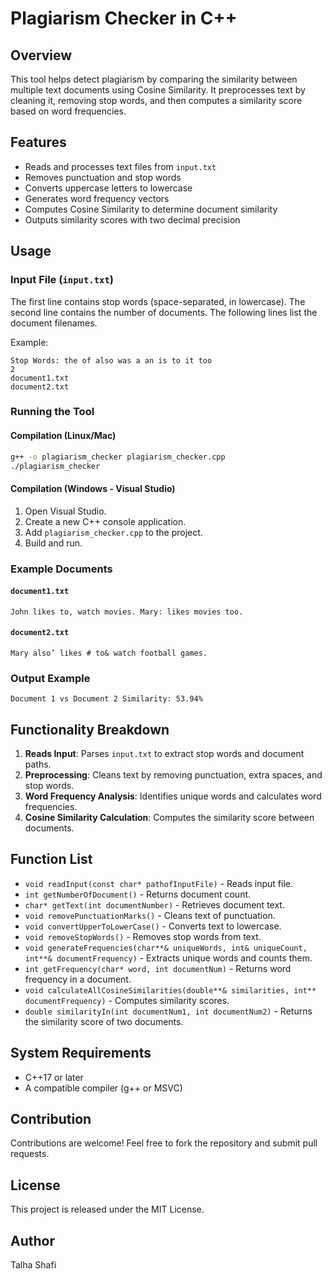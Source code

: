 # Plagiarism Checker in C++

## Overview

This tool helps detect plagiarism by comparing the similarity between multiple text documents using Cosine Similarity. It preprocesses text by cleaning it, removing stop words, and then computes a similarity score based on word frequencies.

## Features

- Reads and processes text files from `input.txt`
- Removes punctuation and stop words
- Converts uppercase letters to lowercase
- Generates word frequency vectors
- Computes Cosine Similarity to determine document similarity
- Outputs similarity scores with two decimal precision

## Usage

### Input File (`input.txt`)

The first line contains stop words (space-separated, in lowercase). The second line contains the number of documents. The following lines list the document filenames.

Example:

```
Stop Words: the of also was a an is to it too
2
document1.txt
document2.txt
```

### Running the Tool

#### Compilation (Linux/Mac)

```bash
g++ -o plagiarism_checker plagiarism_checker.cpp
./plagiarism_checker
```

#### Compilation (Windows - Visual Studio)

1. Open Visual Studio.
2. Create a new C++ console application.
3. Add `plagiarism_checker.cpp` to the project.
4. Build and run.

### Example Documents

#### `document1.txt`

```
John likes to, watch movies. Mary: likes movies too.
```

#### `document2.txt`

```
Mary also’ likes # to& watch football games.
```

### Output Example

```
Document 1 vs Document 2 Similarity: 53.94%
```

## Functionality Breakdown

1. **Reads Input**: Parses `input.txt` to extract stop words and document paths.
2. **Preprocessing**: Cleans text by removing punctuation, extra spaces, and stop words.
3. **Word Frequency Analysis**: Identifies unique words and calculates word frequencies.
4. **Cosine Similarity Calculation**: Computes the similarity score between documents.

## Function List

- `void readInput(const char* pathofInputFile)` - Reads input file.
- `int getNumberOfDocument()` - Returns document count.
- `char* getText(int documentNumber)` - Retrieves document text.
- `void removePunctuationMarks()` - Cleans text of punctuation.
- `void convertUpperToLowerCase()` - Converts text to lowercase.
- `void removeStopWords()` - Removes stop words from text.
- `void generateFrequencies(char**& uniqueWords, int& uniqueCount, int**& documentFrequency)` - Extracts unique words and counts them.
- `int getFrequency(char* word, int documentNum)` - Returns word frequency in a document.
- `void calculateAllCosineSimilarities(double**& similarities, int** documentFrequency)` - Computes similarity scores.
- `double similarityIn(int documentNum1, int documentNum2)` - Returns the similarity score of two documents.

## System Requirements

- C++17 or later
- A compatible compiler (g++ or MSVC)

## Contribution

Contributions are welcome! Feel free to fork the repository and submit pull requests.

## License

This project is released under the MIT License.

## Author

Talha Shafi

